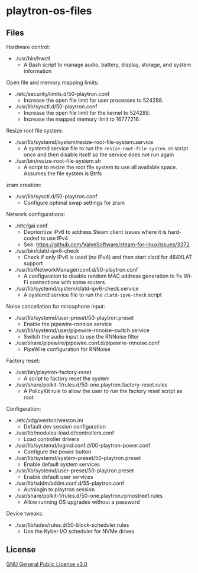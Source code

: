 # playtron-os-files

## Files

Hardware control:

- ./usr/bin/hwctl
    - A Bash script to manage audio, battery, display, storage, and system information

Open file and memory mapping limits:

- ./etc/security/limits.d/50-playtron.conf
    - Increase the open file limit for user processes to 524288.
- ./usr/lib/sysctl.d/50-playtron.conf
    - Increase the open file limit for the kernel to 524288.
    - Increase the mapped memory limit to 16777216.

Resize root file system:

- ./usr/lib/systemd/system/resize-root-file-system.service
    - A systemd service file to run the `resize-root-file-system.sh` script once and then disable itself so the service does not run again
- ./usr/bin/resize-root-file-system.sh
    - A script to resize the root file system to use all available space. Assumes the file system is Btrfs

zram creation:

- ./usr/lib/sysctl.d/50-playtron.conf
    - Configure optimal swap settings for zram

Network configurations:

- ./etc/gai.conf
    - Deprioritize IPv6 to address Steam client issues where it is hard-coded to use IPv4
    - See: https://github.com/ValveSoftware/steam-for-linux/issues/3372
- ./usr/bin/clatd-ipv6-check
    - Check if only IPv6 is used (no IPv4) and then start clatd for 464XLAT support
- ./usr/lib/NetworkManager/conf.d/50-playtron.conf
    - A configuration to disable random MAC address generation to fix Wi-Fi connections with some routers.
- ./usr/lib/systemd/system/clatd-ipv6-check.service
    - A systemd service file to run the `clatd-ipv6-check` script

Noise cancellation for mircophone input:

- ./usr/lib/systemd/user-preset/50-playtron.preset
    - Enable the pipewire-rnnoise.service
- ./usr/lib/systemd/user/pipewire-rnnoise-switch.service
    - Switch the audio input to use the RNNoise filter
- ./usr/share/pipewire/pipewire.conf.d/pipewire-rnnoise.conf
    - PipeWire configuration for RNNoise

Factory reset:

- ./usr/bin/playtron-factory-reset
    - A script to factory reset the system
- ./usr/share/polkit-1/rules.d/50-one.playtron.factory-reset.rules
    - A PolicyKit rule to allow the user to run the factory reset script as root

Configuration:

- ./etc/xdg/weston/weston.ini
    - Default dev session configuration
- ./usr/lib/modules-load.d/controllers.conf
    - Load controller drivers
- ./usr/lib/systemd/logind.conf.d/00-playtron-power.conf
    - Configure the power button
- ./usr/lib/systemd/system-preset/50-playtron.preset
    - Enable default system services
- ./usr/lib/systemd/user-preset/50-playtron.preset
    - Enable default user services
- ./usr/lib/sddm/sddm.conf.d/55-playtron.conf
    - Autologin to playtron session
- ./usr/share/polkit-1/rules.d/50-one.playtron.rpmostree1.rules
    - Allow running OS upgrades without a password

Device tweaks:

- ./usr/lib/udev/rules.d/50-block-scheduler.rules
    - Use the Kyber I/O scheduler for NVMe drives

## License

[GNU General Public License v3.0](LICENSE)
